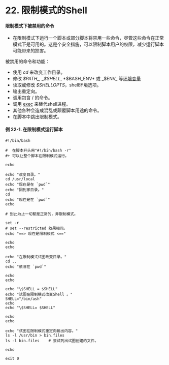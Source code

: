 # 22. 限制模式的Shell
#### 限制模式下被禁用的命令
* 在限制模式下运行一个脚本或部分脚本将禁用一些命令，尽管这些命令在正常模式下是可用的。这是个安全措施，可以限制脚本用户的权限，减少运行脚本可能带来的损害。

被禁用的命令和功能：
* 使用 _cd_ 来改变工作目录。
* 修改 _$PATH_, _$SHELL_, *$BASH_ENV* 或 _$ENV_ 等[环境变量](http://tldp.org/LDP/abs/html/othertypesv.html#ENVREF)
* 读取或修改 _$SHELLOPTS_，shell环境选项。
* 输出重定向。
* 调用包含 / 的命令。
* 调用 [exec](http://tldp.org/LDP/abs/html/internal.html#EXECREF) 来替代shell进程。
* 其他各种会造成混乱或颠覆脚本用途的命令。
* 在脚本中跳出限制模式。

#### 例 22-1. 在限制模式运行脚本
```
#!/bin/bash

#  在脚本开头用"#!/bin/bash -r"
#+ 可以让整个脚本在限制模式运行。

echo

echo "改变目录。"
cd /usr/local
echo "现在是在 `pwd`"
echo "回到家目录。"
cd
echo "现在是在 `pwd`"
echo

# 到此为止一切都是正常的，非限制模式。

set -r
# set --restricted 效果相同。
echo "==> 现在是限制模式 <=="

echo
echo

echo "在限制模式试图改变目录。"
cd ..
echo "依旧在 `pwd`"

echo
echo

echo "\$SHELL = $SHELL"
echo "试图在限制模式改变Shell 。"
SHELL="/bin/ash"
echo
echo "\$SHELL= $SHELL"

echo
echo

echo "试图在限制模式重定向输出内容。"
ls -l /usr/bin > bin.files
ls -l bin.files    # 尝试列出试图创建的文件。

echo

exit 0

```
